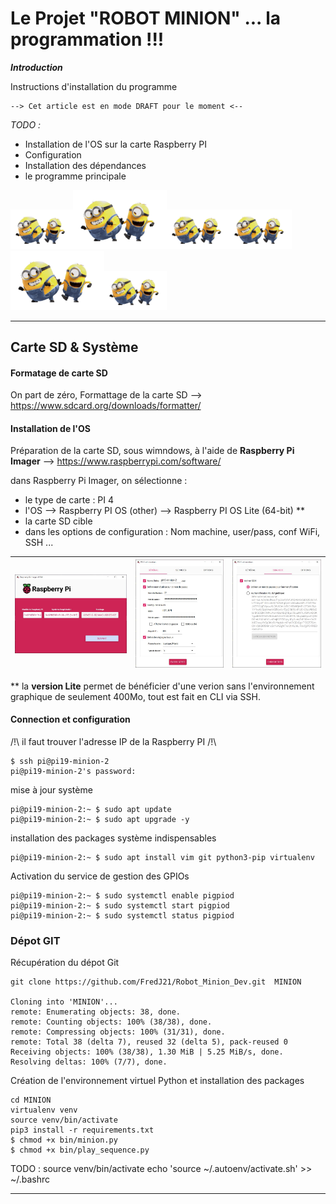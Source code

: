 # Le Projet "ROBOT MINION" ... la programmation !!!

***Introduction***

Instructions d'installation du programme

    --> Cet article est en mode DRAFT pour le moment <--

*TODO :*
- Installation de l'OS sur la carte Raspberry PI
- Configuration
- Installation des dépendances
- le programme principale



<img src="img/minion.gif" width=100px /><img src="img/minion.gif" width=150px /><img src="img/minion.gif" width=100px /><img src="img/minion.gif" width=100px /><img src="img/minion.gif" width=150px /><img src="img/minion.gif" width=100px />

---
## Carte SD & Système


#### Formatage de carte SD

On part de zéro, Formattage de la carte SD --> https://www.sdcard.org/downloads/formatter/


#### Installation de l'OS

Préparation de la carte SD, sous wimndows, à l'aide de **Raspberry Pi Imager** --> https://www.raspberrypi.com/software/

dans Raspberry Pi Imager, on sélectionne :
- le type de carte : PI 4
- l'OS  --> Raspberry PI OS (other) -->  Raspberry PI OS Lite (64-bit) **
- la carte SD cible
- dans les options de configuration : Nom machine, user/pass, conf WiFi, SSH ...


| <a href="img/pi_imager.JPG"><img src="img/pi_imager.JPG" width="100%"></a> | <a href="img/pi_imager_os_custom_1.JPG"><img src="img/pi_imager_os_custom_1.JPG" width="100%"></a> | <a href="img/pi_imager_os_custom_2.JPG"><img src="img/pi_imager_os_custom_2.JPG" width="100%"></a> |
|-----|-----|-----|



** la **version Lite** permet de bénéficier d'une verion sans l'environnement graphique de seulement 400Mo, tout est fait en CLI via SSH.

#### Connection et configuration

/!\ il faut trouver l'adresse IP de la Raspberry PI /!\

    $ ssh pi@pi19-minion-2
    pi@pi19-minion-2's password:

mise à jour système

    pi@pi19-minion-2:~ $ sudo apt update    
    pi@pi19-minion-2:~ $ sudo apt upgrade -y

installation des packages système indispensables

    pi@pi19-minion-2:~ $ sudo apt install vim git python3-pip virtualenv


Activation du service de gestion des GPIOs

    pi@pi19-minion-2:~ $ sudo systemctl enable pigpiod
    pi@pi19-minion-2:~ $ sudo systemctl start pigpiod
    pi@pi19-minion-2:~ $ sudo systemctl status pigpiod



### Dépot GIT

Récupération du dépot Git

    git clone https://github.com/FredJ21/Robot_Minion_Dev.git  MINION

    Cloning into 'MINION'...
    remote: Enumerating objects: 38, done.
    remote: Counting objects: 100% (38/38), done.
    remote: Compressing objects: 100% (31/31), done.
    remote: Total 38 (delta 7), reused 32 (delta 5), pack-reused 0
    Receiving objects: 100% (38/38), 1.30 MiB | 5.25 MiB/s, done.
    Resolving deltas: 100% (7/7), done.

Création de l'environnement virtuel Python et installation des packages

    cd MINION
    virtualenv venv
    source venv/bin/activate
    pip3 install -r requirements.txt
    $ chmod +x bin/minion.py
    $ chmod +x bin/play_sequence.py




TODO :
source venv/bin/activate
echo 'source ~/.autoenv/activate.sh' >> ~/.bashrc










  ---
